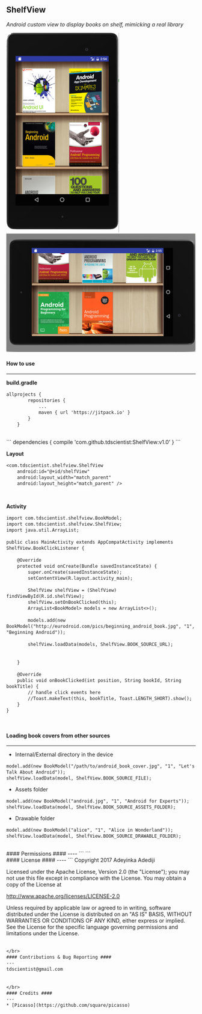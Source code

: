 ## ShelfView ##

*Android custom view to display books on shelf, mimicking a real library*

![](/portrait.png "Screenshot") 
![](/landscape.png "Screenshot") 
</br>
#### How to use ####
----

**build.gradle**
```
allprojects {
		repositories {
			...
			maven { url 'https://jitpack.io' }
		}
	}
```

</br>
```
dependencies {
	        compile 'com.github.tdscientist:ShelfView:v1.0'
	}
```

**Layout**
```
<com.tdscientist.shelfview.ShelfView 		  
    android:id="@+id/shelfView"
    android:layout_width="match_parent"
    android:layout_height="match_parent" />

```
</br>

**Activity**
```
import com.tdscientist.shelfview.BookModel;
import com.tdscientist.shelfview.ShelfView;
import java.util.ArrayList;

public class MainActivity extends AppCompatActivity implements ShelfView.BookClickListener {

    @Override
    protected void onCreate(Bundle savedInstanceState) {
        super.onCreate(savedInstanceState);
        setContentView(R.layout.activity_main);

        ShelfView shelfView = (ShelfView) findViewById(R.id.shelfView);
        shelfView.setOnBookClicked(this);
        ArrayList<BookModel> models = new ArrayList<>();

        models.add(new BookModel("http://eurodroid.com/pics/beginning_android_book.jpg", "1", "Beginning Android"));
       
 		shelfView.loadData(models, ShelfView.BOOK_SOURCE_URL);


    }

	@Override
    public void onBookClicked(int position, String bookId, String bookTitle) {	
    	// handle click events here 
        //Toast.makeText(this, bookTitle, Toast.LENGTH_SHORT).show();
    }
}

```
</br>


#### Loading book covers from other sources ####
----

* Internal/External directory in the device
```
model.add(new BookModel("/path/to/android_book_cover.jpg", "1", "Let's Talk About Android"));
shelfView.loadData(model, ShelfView.BOOK_SOURCE_FILE);
``` 



* Assets folder
```
model.add(new BookModel("android.jpg", "1", "Android for Experts"));
shelfView.loadData(model, ShelfView.BOOK_SOURCE_ASSETS_FOLDER);
```
 


* Drawable folder
```
model.add(new BookModel("alice", "1", "Alice in Wonderland"));
shelfView.loadData(model, ShelfView.BOOK_SOURCE_DRAWABLE_FOLDER);
``` 

</br>
#### Permissions ####
----
```
    <uses-permission android:name="android.permission.INTERNET" />
    <uses-permission android:name="android.permission.READ_EXTERNAL_STORAGE" />
``` 


</br>
#### License ####
----
```
Copyright 2017 Adeyinka Adediji

Licensed under the Apache License, Version 2.0 (the "License");
you may not use this file except in compliance with the License.
You may obtain a copy of the License at

   http://www.apache.org/licenses/LICENSE-2.0

Unless required by applicable law or agreed to in writing, software
distributed under the License is distributed on an "AS IS" BASIS,
WITHOUT WARRANTIES OR CONDITIONS OF ANY KIND, either express or implied.
See the License for the specific language governing permissions and
limitations under the License.
```

</br>
#### Contributions & Bug Reporting ####
---
tdscientist@gmail.com 


</br>
#### Credits ####
---
* [Picasso](https://github.com/square/picasso)

